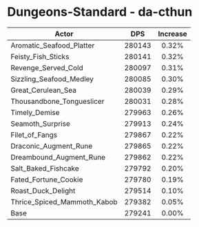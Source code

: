 # Dungeons-Standard - da-cthun
| Actor | DPS | Increase |
|---|:---:|:---:|
|Aromatic_Seafood_Platter|280143|0.32%|
|Feisty_Fish_Sticks|280141|0.32%|
|Revenge_Served_Cold|280097|0.31%|
|Sizzling_Seafood_Medley|280085|0.30%|
|Great_Cerulean_Sea|280039|0.29%|
|Thousandbone_Tongueslicer|280031|0.28%|
|Timely_Demise|279963|0.26%|
|Seamoth_Surprise|279913|0.24%|
|Filet_of_Fangs|279867|0.22%|
|Draconic_Augment_Rune|279865|0.22%|
|Dreambound_Augment_Rune|279862|0.22%|
|Salt_Baked_Fishcake|279792|0.20%|
|Fated_Fortune_Cookie|279780|0.19%|
|Roast_Duck_Delight|279514|0.10%|
|Thrice_Spiced_Mammoth_Kabob|279382|0.05%|
|Base|279241|0.00%|
